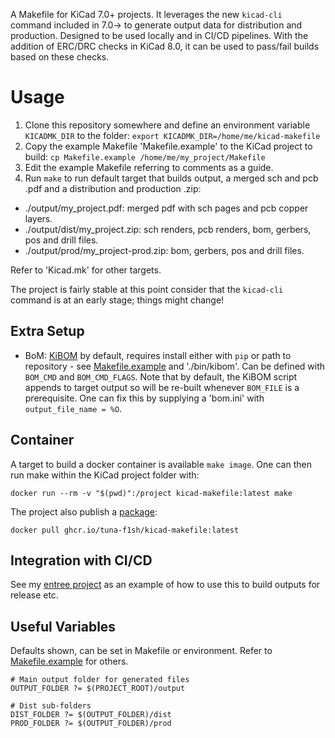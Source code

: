 A Makefile for KiCad 7.0+ projects. It leverages the new `kicad-cli` command included in 7.0-> to generate output data for distribution and production. Designed to be used locally and in CI/CD pipelines. With the addition of ERC/DRC checks in KiCad 8.0, it can be used to pass/fail builds based on these checks.

# Usage

1. Clone this repository somewhere and define an environment variable `KICADMK_DIR` to the folder:
`export KICADMK_DIR=/home/me/kicad-makefile`
2. Copy the example Makefile 'Makefile.example' to the KiCad project to build:
`cp Makefile.example /home/me/my_project/Makefile`
3. Edit the example Makefile referring to comments as a guide.
4. Run `make` to run default target that builds output, a merged sch and pcb .pdf and a distribution and production .zip:
* ./output/my_project.pdf: merged pdf with sch pages and pcb copper layers.
* ./output/dist/my_project.zip: sch renders, pcb renders, bom, gerbers, pos and drill files.
* ./output/prod/my_project-prod.zip: bom, gerbers, pos and drill files.

Refer to 'Kicad.mk' for other targets.

The project is fairly stable at this point consider that the `kicad-cli` command is at an early stage; things might change!

## Extra Setup

* BoM: [KiBOM](https://github.com/SchrodingersGat/KiBoM) by default, requires install either with `pip` or path to repository - see [Makefile.example](https://github.com/tuna-f1sh/kicad-makefile/blob/main/Makefile.example) and './bin/kibom'. Can be defined with `BOM_CMD` and `BOM_CMD_FLAGS`. Note that by default, the KiBOM script appends to target output so will be re-built whenever `BOM_FILE` is a prerequisite. One can fix this by supplying a 'bom.ini' with `output_file_name = %O`.

## Container

A target to build a docker container is available `make image`. One can then run make within the KiCad project folder with:

`docker run --rm -v "$(pwd)":/project kicad-makefile:latest make`

The project also publish a [package](https://github.com/tuna-f1sh/kicad-makefile/pkgs/container/kicad-makefile):

`docker pull ghcr.io/tuna-f1sh/kicad-makefile:latest`

## Integration with CI/CD

See my [entree project](https://github.com/tuna-f1sh/entree/actions) as an example of how to use this to build outputs for release etc.

## Useful Variables

Defaults shown, can be set in Makefile or environment. Refer to [Makefile.example](https://github.com/tuna-f1sh/kicad-makefile/blob/main/Makefile.example) for others.

```
# Main output folder for generated files
OUTPUT_FOLDER ?= $(PROJECT_ROOT)/output

# Dist sub-folders
DIST_FOLDER ?= $(OUTPUT_FOLDER)/dist
PROD_FOLDER ?= $(OUTPUT_FOLDER)/prod
```
